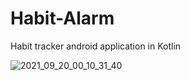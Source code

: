 # Habit-Alarm

Habit tracker android application in Kotlin

![2021_09_20_00_10_31_40](https://user-images.githubusercontent.com/39201456/133956652-d9caab72-7e98-4f20-80d4-a4d826718fb9.gif)
